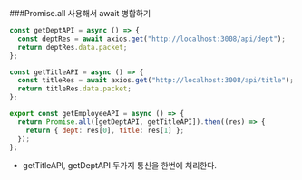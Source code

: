 ###Promise.all 사용해서 await 병합하기

```js
const getDeptAPI = async () => {
  const deptRes = await axios.get("http://localhost:3008/api/dept");
  return deptRes.data.packet;
};

const getTitleAPI = async () => {
  const titleRes = await axios.get("http://localhost:3008/api/title");
  return titleRes.data.packet;
};

export const getEmployeeAPI = async () => {
  return Promise.all([getDeptAPI, getTitleAPI]).then((res) => {
    return { dept: res[0], title: res[1] };
  });
};
```

- getTitleAPI, getDeptAPI 두가지 통신을 한번에 처리한다.
